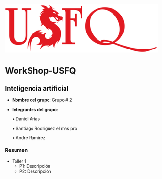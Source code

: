 ![USFQ-LOGO](/Taller1/images/usfq-red.png)
# WorkShop-USFQ
## Inteligencia artificial

- **Nombre del grupo**: Grupo # 2
- **Integrantes del grupo**:

    • Daniel Arias

    • Santiago Rodriguez el mas pro

    • Andre Ramirez

### Resumen
- [Taller 1](/Taller1/README.md)
  - P1: Descripción 
  - P2: Descripción

